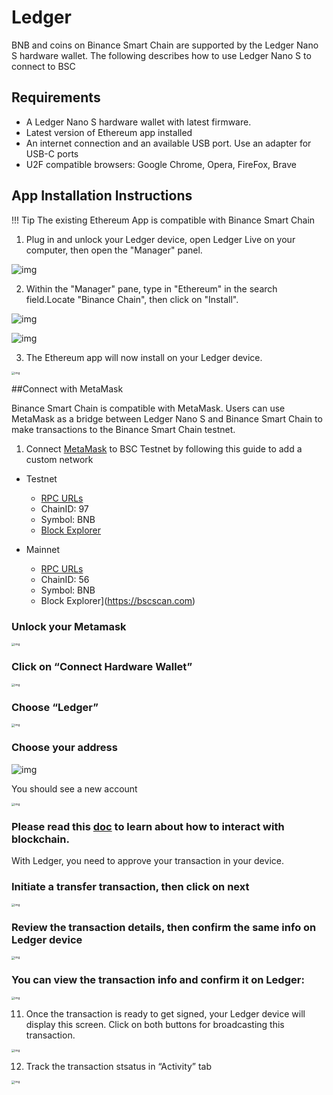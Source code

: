 # Ledger

BNB and coins on Binance Smart Chain are supported by the Ledger Nano S hardware wallet. The following describes how to use Ledger Nano S to connect to BSC

## Requirements
* A Ledger Nano S hardware wallet with latest firmware.
* Latest version of Ethereum app installed
* An internet connection and an available USB port. Use an adapter for USB-C ports
* U2F compatible browsers: Google Chrome, Opera, FireFox, Brave

## App Installation Instructions

!!! Tip
		The existing Ethereum App is compatible with Binance Smart Chain

1) Plug in and unlock your Ledger device, open Ledger Live on your computer, then open the "Manager" panel.

![img](https://lh4.googleusercontent.com/3IYxS3SPr--yBE7OSuw-i7BkKNk7WR_3PxOdq2PMx_xZl3prBrslPvFbUTEY9keZ-g1XOV4WTpJ_9wM32mPVQ_gNh8A5lSigGb1qRTgkOz6wlZa9LzTjBl0QMCVv5LIouGcJOwwn)

2) Within the "Manager" pane, type in "Ethereum" in the search field.Locate "Binance Chain", then click on "Install".

![img](https://lh5.googleusercontent.com/q2SEjHGNgiCZMMdvZ3dvH96o67MqPm4Otj70XGnmsmZT3NekLUXo-FlJlnBpuIPiZRnCstEgOYq3Vmip0gMd7tD7gV_J4oECFBKDYmSe1Euph3ST1e5TeRrZyqZWL_AEAiL3aVer)

![img](https://lh5.googleusercontent.com/FYp-dbx_njGFbP3LqSDGYBIqubv5VEU2n-eLJTqxdtRctpWLNnDpZdN48rGNogCQTC5LgwACaA9eP2_FAwzEMWNQxvxct7AHS3lcojJf8qsbvB_rRMaGrb1-YAO0LYgF0A83fjqY)

3) The Ethereum app will now install on your Ledger device.

<img src="https://lh5.googleusercontent.com/1lT0rjEpawrZO6TkthQCCCQMs5CHH44iKDhZTJr6_VAOGsftEuJIih6d_-1VWq5DHET9yfn-FgiIA87tZ-zxl4RJPn8kpVWCK7ZHrccJBXeTjlzIfqg5CwGzoESQR3s8yUhVHbmX" alt="img" style="zoom:33%;" />

##Connect with MetaMask

Binance Smart Chain is compatible with MetaMask. Users can use MetaMask as a bridge between Ledger Nano S and Binance Smart Chain to make transactions to the Binance Smart Chain testnet.

1) Connect [MetaMask](./metamask.md) to BSC Testnet by following this guide to add a custom network

 * Testnet
    * [RPC URLs](../developer/rpc.md)
    * ChainID: 97
    * Symbol: BNB
    * [Block Explorer](https://testnet.bscscan.com)

 * Mainnet
    * [RPC URLs](../developer/rpc.md)
    * ChainID: 56
    * Symbol: BNB
    * Block Explorer](https://bscscan.com)

### Unlock your Metamask

<img src="https://lh5.googleusercontent.com/EpbHPRV-ycTSYYNdDi67wqB5GKpiYUj4AOSLr0dTNV3vbTBP377YM75f5iYFeKzHu_6ykJr7UEZ81xds2czCXe4qOtBgekIJGdAwdnh_UGPggujVHxHHrTqHTLgmgLh0HFgiAJgp" alt="img" style="zoom:33%;" />

### Click on “Connect Hardware Wallet”

<img src="https://lh6.googleusercontent.com/1gb3-LE3KVM-rnFBHr3MMrdYrtsknZ3LqRFOanx_LHPyi6wTFpi7qwyIfH0ftwrE8zTN0ossizTk7ddBBGLod-r3JR948XgSFJuIDGzXvMUh-Wp4jLrGdmVGcadhynrv-YFdPuNd" alt="img" style="zoom:33%;" />

### Choose “Ledger”

<img src="https://lh5.googleusercontent.com/TCPL_nMhLOTeS1TGRULD_4mMXVx_EhlVqOopfizYK8TiMVQXd0CxDwuefnuAoq_x2ESislvm3z-XZLStw_GJ4pOS1kxSjUZU4-SbZitGrIrFvVbCoVd1qzanzjRBiCTw-hb00f57" alt="img" style="zoom:33%;" />

### Choose your address

![img](https://lh3.googleusercontent.com/FlMY9pjEboYDskkLYu2tZ3QZL6RAaTD-gOUGrSV5F53uFRqVfzvo7znZL_EqU117enWTFaC_1Zx26b-BEneX9ivxo2_-1xjBSBZ-uHZlp0ySTZJ4Rgd5SLhpRP2WZLv7jDZc9Oek)

You should see a new account

<img src="https://lh5.googleusercontent.com/7Uo7dvi4PVqPiYnVcUEFkVsGNemyIgB0hAq2y244NhM_pNXVwFZi9zU1aYwmqf1koc-bC3BLthA-phkKD8_hr1hd9RkxTCJohbmwTcJiHscPOCzVn5O-Xs6Z2-ci17pVr2Lj1ljr" alt="img" style="zoom:33%;" />

### Please read this [doc](metamask.md) to learn about how to interact with blockchain.

With Ledger, you need to approve your transaction in your device.

### Initiate a transfer transaction, then click on next

<img src="https://lh4.googleusercontent.com/vuylKsIqqTMl1SORH1gd7QbAiL6fywTwIOT40asaYjDnYAArTL7cZZon3ozzSylgqwmySun-pBEq__jVaML-Y_mEu5kaSuoZM5i2d7M9utoCCtUmQogW2vQ4wY7GRjN-ACu4Yqxc" alt="img" style="zoom:33%;" />

### Review the transaction details, then confirm the same info on Ledger device

<img src="https://lh5.googleusercontent.com/hICFx-MRkPsAHGtEuSNh5tGAZheKNrm3YjVmw-QcLVV90910YwxccP9bBpH7_o2VBDcYwZ8skZkgLdG5jATXgUhK035urAnr8aUzSexrdqHfi1CXnk3LjPx8dpcE668qzDoHLQEc" alt="img" style="zoom:33%;" />

### You can view the transaction info and confirm it on Ledger:

<img src="https://lh5.googleusercontent.com/x2hiegyGjwWzUkWJ1NknXw7TiWyhJ1M-FT1-2nzfSxHVcYF48AjE73vcEpiSsKiriZTYtOq_l6_SjrWFuNNzbhRDX6vN5sCfQA9vtGLqtJotmS6j5CTOrPK6YGUw2gmfY8HUo6iK" alt="img" style="zoom:33%;" />

11) Once the transaction is ready to get signed, your Ledger device will display this screen. Click on both buttons for broadcasting this transaction.

<img src="https://lh5.googleusercontent.com/8QvlXBQst1p87Y8Ot1PHHnsxN0DjsdRuJeD03uLR9WPtChcuhVbbZ6xmB_e27LL2F7zIgdcK84mL6qzOJEl-HDpeGIndH91t1Mb9B6_Ix9OqlFdzVbSKiR-Nv1m-Dv4ggtVOY3Tk" alt="img" style="zoom: 33%;" />

12) Track the transaction stsatus in “Activity” tab

<img src="https://lh4.googleusercontent.com/ejb2jVBsYnFHctelQtR9gS36Z96td60sQ1yVFYdSbLr_jCTkyv2Im2P1wkHxS3JGAYHRXQTiac3FO9dUH1GX0eKHG1Vwk764tSMERGza_vmQcxxm32S66-kFi18wTifSrF-uD9tL" alt="img" style="zoom:33%;" />
